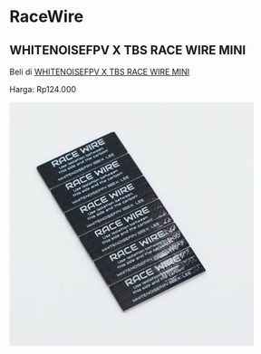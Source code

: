 # RaceWire

## WHITENOISEFPV X TBS RACE WIRE MINI

Beli di [WHITENOISEFPV X TBS RACE WIRE MINI](https://www.tokopedia.com/eclareshop/whitenoisefpv-x-tbs-race-wire-mini)

Harga: Rp124.000

![WHITENOISEFPV X TBS RACE WIRE MINI](WHITENOISEFPV_X_TBS_RACE_WIRE_MINI.jpg)
